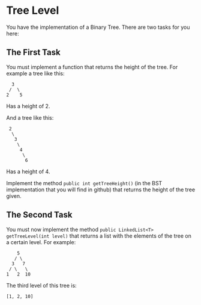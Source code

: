# Tree Level

You have the implementation of a Binary Tree. There are two tasks for you here:

## The First Task

You must implement a function that returns the height of the tree.
For example a tree like this:

```
  3
 /  \
2	 5
```

Has a height of 2.

And a tree like this:

```
 2
  \
   3
    \
     4
      \
       6
```

Has a height of 4.

Implement the method `public int getTreeHeight()` (in the BST implementation that you will find in github) that returns the height of the tree given.

## The Second Task

You must now implement the method `public LinkedList<T> getTreeLevel(int level)` that returns a list with the elements of the tree on a certain level.
For example:

```
    5
   / \
  3   7
 / \   \
1   2  10
```

The third level of this tree is:

```
[1, 2, 10]
```